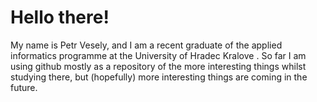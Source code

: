 <h1>Hello there!</h1>



My name is Petr Vesely, and I am a recent graduate of the applied informatics programme at the University of Hradec Kralove
.
So far I am using github mostly as a repository of the more interesting things whilst studying there, but (hopefully) more interesting things are coming in the future.
